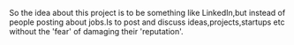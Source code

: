 So the idea about this project is to be something like LinkedIn,but instead of people posting about jobs.Is to post and discuss ideas,projects,startups etc without the 'fear' of damaging their 'reputation'.
